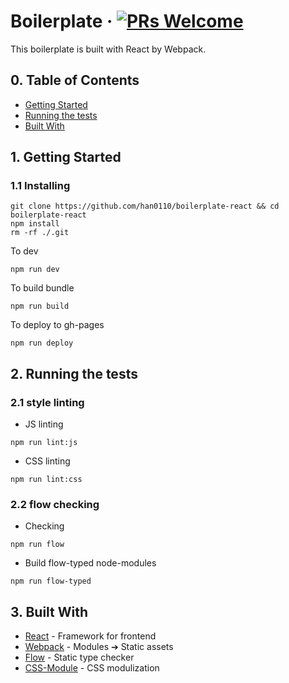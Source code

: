 # Boilerplate &middot; [![PRs Welcome](https://img.shields.io/badge/PRs-welcome-brightgreen.svg?style=flat-square)](http://makeapullrequest.com)

This boilerplate is built with React by Webpack.

## 0. Table of Contents

  - [Getting Started](#1-getting-started)
  - [Running the tests](#2-running-the-tests)
  - [Built With](#3-built-with)

## 1. Getting Started

### 1.1 Installing

```
git clone https://github.com/han0110/boilerplate-react && cd boilerplate-react
npm install
rm -rf ./.git
```

To dev
```
npm run dev
```

To build bundle
```
npm run build
```

To deploy to gh-pages
```
npm run deploy
```

## 2. Running the tests

### 2.1 style linting

- JS linting

```
npm run lint:js
```

- CSS linting

```
npm run lint:css
```

### 2.2 flow checking

- Checking
```
npm run flow
```

- Build flow-typed node-modules
```
npm run flow-typed
```

## 3. Built With

* [React](https://reactjs.org/) - Framework for frontend
* [Webpack](https://webpack.js.org/) - Modules ➔ Static assets
* [Flow](https://flow.org/en/) - Static type checker
* [CSS-Module](https://github.com/css-modules/css-modules) - CSS modulization
